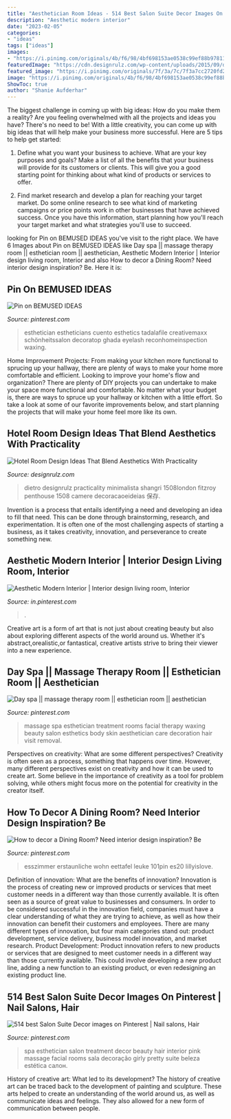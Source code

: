 ```yaml
---
title: "Aesthetician Room Ideas - 514 Best Salon Suite Decor Images On Pinterest"
description: "Aesthetic modern interior"
date: "2023-02-05"
categories:
- "ideas"
tags: ["ideas"]
images:
- "https://i.pinimg.com/originals/4b/f6/98/4bf698153ae0538c99ef88b97811ac39.jpg"
featuredImage: "https://cdn.designrulz.com/wp-content/uploads/2015/09/dr-1.jpg"
featured_image: "https://i.pinimg.com/originals/7f/3a/7c/7f3a7cc2720fd2f1e90ba8da392ddfb0.jpg"
image: "https://i.pinimg.com/originals/4b/f6/98/4bf698153ae0538c99ef88b97811ac39.jpg"
ShowToc: true
author: "Shanie Aufderhar"
---
```



The biggest challenge in coming up with big ideas: How do you make them a reality?
Are you feeling overwhelmed with all the projects and ideas you have? There's no need to be! With a little creativity, you can come up with big ideas that will help make your business more successful. Here are 5 tips to help get started: 
1. Define what you want your business to achieve. What are your key purposes and goals? Make a list of all the benefits that your business will provide for its customers or clients. This will give you a good starting point for thinking about what kind of products or services to offer. 

2. Find market research and develop a plan for reaching your target market. Do some online research to see what kind of marketing campaigns or price points work in other businesses that have achieved success. Once you have this information, start planning how you'll reach your target market and what strategies you'll use to succeed.

	

		
looking for Pin on BEMUSED IDEAS you've visit to the right place. We have 6 Images about Pin on BEMUSED IDEAS like Day spa || massage therapy room || esthetician room || aesthetician, Aesthetic Modern Interior | Interior design living room, Interior and also How to decor a Dining Room? Need interior design inspiration? Be. Here it is:
		
    
## Pin On BEMUSED IDEAS

<img loading=lazy src="https://i.pinimg.com/originals/c3/8a/62/c38a62447cc08ad0bbe87f2927fc605d.jpg" onerror="this.onerror=null;this.src='https://tse4.mm.bing.net/th?id=OIP.pauN8riqnj3mV-nAtVVl5AHaNK&amp;pid=15.1';" alt="Pin on BEMUSED IDEAS">

_Source: pinterest.com_

>esthetician estheticians cuento esthetics tadalafile creativemaxx schönheitssalon decoratop ghada eyelash reconhomeinspection waxing. 

	

Home Improvement Projects: From making your kitchen more functional to sprucing up your hallway, there are plenty of ways to make your home more comfortable and efficient.
Looking to improve your home's flow and organization? There are plenty of DIY projects you can undertake to make your space more functional and comfortable. No matter what your budget is, there are ways to spruce up your hallway or kitchen with a little effort. So take a look at some of our favorite improvements below, and start planning the projects that will make your home feel more like its own.

    
## Hotel Room Design Ideas That Blend Aesthetics With Practicality

<img loading=lazy src="https://cdn.designrulz.com/wp-content/uploads/2015/09/dr-1.jpg" onerror="this.onerror=null;this.src='https://tse3.mm.bing.net/th?id=OIP.fFQWrxM4dgyTBeqMn5lbHAHaEG&amp;pid=15.1';" alt="Hotel Room Design Ideas That Blend Aesthetics With Practicality">

_Source: designrulz.com_

>dietro designrulz practicality minimalista shangri 1508london fitzroy penthouse 1508 camere decoracaoeideias 保存. 

	

Invention is a process that entails identifying a need and developing an idea to fill that need. This can be done through brainstorming, research, and experimentation. It is often one of the most challenging aspects of starting a business, as it takes creativity, innovation, and perseverance to create something new.

    
## Aesthetic Modern Interior | Interior Design Living Room, Interior

<img loading=lazy src="https://i.pinimg.com/736x/3a/04/ab/3a04ab201eb2668235b18a12cb12b6b4.jpg" onerror="this.onerror=null;this.src='https://tse2.mm.bing.net/th?id=OIP.zhS4S8SiUCY5PlesvjA-gAHaEK&amp;pid=15.1';" alt="Aesthetic Modern Interior | Interior design living room, Interior">

_Source: in.pinterest.com_

>. 

	

Creative art is a form of art that is not just about creating beauty but also about exploring different aspects of the world around us. Whether it's abstract,orealistic,or fantastical, creative artists strive to bring their viewer into a new experience.

    
## Day Spa || Massage Therapy Room || Esthetician Room || Aesthetician

<img loading=lazy src="https://i.pinimg.com/originals/4b/f6/98/4bf698153ae0538c99ef88b97811ac39.jpg" onerror="this.onerror=null;this.src='https://tse1.mm.bing.net/th?id=OIP.5GBSZrMmSLuc-3Z7AZNCiwHaJ6&amp;pid=15.1';" alt="Day spa || massage therapy room || esthetician room || aesthetician">

_Source: pinterest.com_

>massage spa esthetician treatment rooms facial therapy waxing beauty salon esthetics body skin aesthetician care decoration hair visit removal. 

	

Perspectives on creativity: What are some different perspectives?
Creativity is often seen as a process, something that happens over time. However, many different perspectives exist on creativity and how it can be used to create art. Some believe in the importance of creativity as a tool for problem solving, while others might focus more on the potential for creativity in the creator itself.

    
## How To Decor A Dining Room? Need Interior Design Inspiration? Be

<img loading=lazy src="https://i.pinimg.com/originals/7f/3a/7c/7f3a7cc2720fd2f1e90ba8da392ddfb0.jpg" onerror="this.onerror=null;this.src='https://tse3.mm.bing.net/th?id=OIP.kREhvVj6PqUdfqb0kfDODQHaHY&amp;pid=15.1';" alt="How to decor a Dining Room? Need interior design inspiration? Be">

_Source: pinterest.com_

>esszimmer erstaunliche wohn eettafel leuke 101pin es20 lillyislove. 

	

Definition of innovation: What are the benefits of innovation?
Innovation is the process of creating new or improved products or services that meet customer needs in a different way than those currently available. It is often seen as a source of great value to businesses and consumers. In order to be considered successful in the innovation field, companies must have a clear understanding of what they are trying to achieve, as well as how their innovation can benefit their customers and employees. There are many different types of innovation, but four main categories stand out: product development, service delivery, business model innovation, and market research. Product Development: Product innovation refers to new products or services that are designed to meet customer needs in a different way than those currently available. This could involve developing a new product line, adding a new function to an existing product, or even redesigning an existing product line.

    
## 514 Best Salon Suite Decor Images On Pinterest | Nail Salons, Hair

<img loading=lazy src="https://i.pinimg.com/736x/ed/ac/dd/edacdd39442039cb9a1c28d77ab404ee--spa-treatment-room-spa-treatments.jpg" onerror="this.onerror=null;this.src='https://tse2.mm.bing.net/th?id=OIP.Cmra4WlDOFP6PSTwer8cewHaJ4&amp;pid=15.1';" alt="514 best Salon Suite Decor images on Pinterest | Nail salons, Hair">

_Source: pinterest.com_

>spa esthetician salon treatment decor beauty hair interior pink massage facial rooms sala decoração girly pretty suite beleza estética салон. 

	

History of creative art: What led to its development?
The history of creative art can be traced back to the development of painting and sculpture. These arts helped to create an understanding of the world around us, as well as communicate ideas and feelings. They also allowed for a new form of communication between people.

